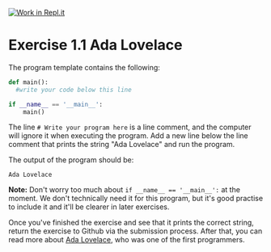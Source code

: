 [![Work in Repl.it](https://classroom.github.com/assets/work-in-replit-14baed9a392b3a25080506f3b7b6d57f295ec2978f6f33ec97e36a161684cbe9.svg)](https://classroom.github.com/online_ide?assignment_repo_id=3979714&assignment_repo_type=AssignmentRepo)
# Exercise 1.1 Ada Lovelace

The program template contains the following:

```python
def main():
  #write your code below this line

if __name__ == '__main__':
    main()
```

The line `# Write your program here` is a line comment, and the computer will ignore it when executing the program. Add a new line below the line comment that prints the string "Ada Lovelace" and run the program.

The output of the program should be:

```plaintext
Ada Lovelace
```

**Note:** Don't worry too much about `if __name__ == '__main__':` at the moment. We don't technically need it for this program, but it's good practise to include it and it'll be clearer in later exercises. 

Once you've finished the exercise and see that it prints the correct string, return the exercise to Github via the submission process. After that, you can read more about [Ada Lovelace](https://en.wikipedia.org/wiki/Ada_Lovelace), who was one of the first programmers.
